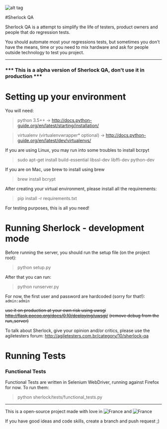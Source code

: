 ![alt tag](https://raw.githubusercontent.com/leoGalani/sherlock/master/sherlock/static/img/sherlock.png)

#Sherlock QA

Sherlock QA is a attempt to simplify the life of testers, product owners and
people that do regression tests.

You should automate most your regressions tests, but sometimes you don't have the
means, time or you need to mix hardware and ask for people outside technology to test
you project.

---

### *** This is a alpha version of Sherlock QA, don't use it in production ***

# Setting up your environment

You will need:
> python 3.5++ -> http://docs.python-guide.org/en/latest/starting/installation/

> virtualenv (virtualenvwrapper* optional) -> http://docs.python-guide.org/en/latest/dev/virtualenvs/

If you are using Linux, you may run into some troubles to install bcrpyt

> sudo apt-get install build-essential libssl-dev libffi-dev python-dev

If you are on Mac, use brew to install using brew

> brew install bcrypt

After creating your virtual environment, please install all the requirements:

> pip install -r requirements.txt

For testing purposes, this is all you need!

# Running Sherlock - development mode

Before running the server, you should run the setup file (on the project root):

> python setup.py

After that you can run:

> python runserver.py

For now, the first user and password are hardcoded (sorry for that!): `admin:admin`

~~use it on production at your own risk using uwsgi http://flask.pocoo.org/docs/0.10/deploying/uwsgi/~~
~~(remove debug from the run_server)~~

To talk about Sherlock, give your opinion and/or critics, please use the agiletesters forum:
http://agiletesters.com.br/category/10/sherlock-qa

# Running Tests

### Functional Tests

Functional Tests are written in Selenium WebDriver, running against Firefox for now. To run them:

> python sherlock/tests/functional_tests.py 

---
This is a open-source project made with love in ![France](https://raw.githubusercontent.com/leoGalani/sherlock/master/sherlock/static/img/flag_france.png) and ![France](https://raw.githubusercontent.com/leoGalani/sherlock/master/sherlock/static/img/flag_brazil.png)

If you have good ideas and code skills, create a branch and push request ;)
